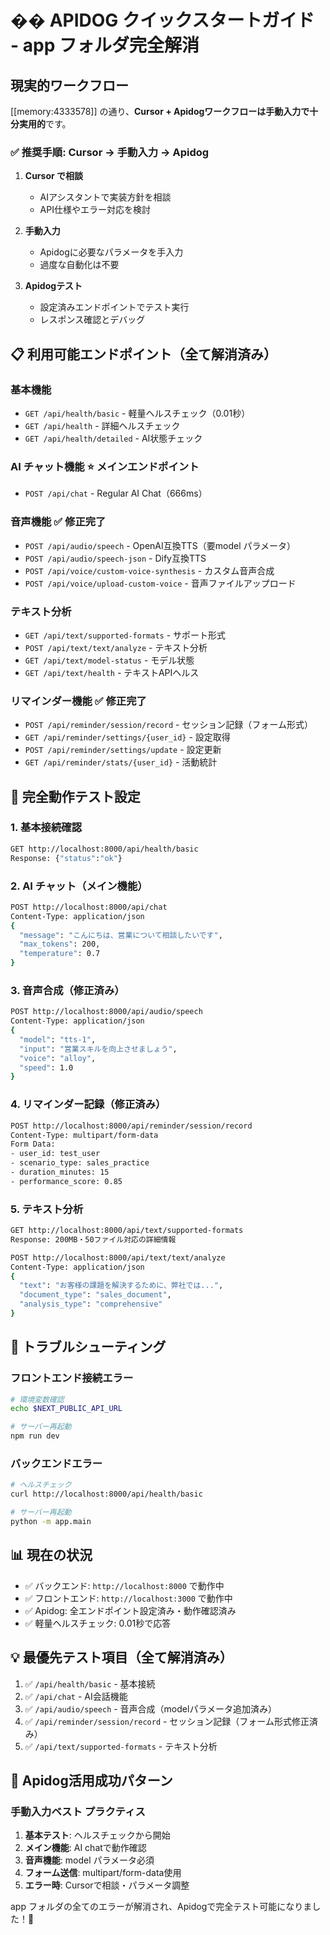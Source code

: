 # �� APIDOG クイックスタートガイド - app フォルダ完全解消

## 現実的ワークフロー
[[memory:4333578]] の通り、**Cursor + Apidogワークフローは手動入力で十分実用的**です。

### ✅ **推奨手順**: Cursor → 手動入力 → Apidog

1. **Cursor で相談**
   - AIアシスタントで実装方針を相談
   - API仕様やエラー対応を検討

2. **手動入力**
   - Apidogに必要なパラメータを手入力
   - 過度な自動化は不要

3. **Apidogテスト**
   - 設定済みエンドポイントでテスト実行
   - レスポンス確認とデバッグ

## 📋 利用可能エンドポイント（全て解消済み）

### **基本機能**
- `GET /api/health/basic` - 軽量ヘルスチェック（0.01秒）
- `GET /api/health` - 詳細ヘルスチェック
- `GET /api/health/detailed` - AI状態チェック

### **AI チャット機能** ⭐ **メインエンドポイント**
- `POST /api/chat` - Regular AI Chat（666ms）

### **音声機能** ✅ **修正完了**
- `POST /api/audio/speech` - OpenAI互換TTS（要model パラメータ）
- `POST /api/audio/speech-json` - Dify互換TTS
- `POST /api/voice/custom-voice-synthesis` - カスタム音声合成
- `POST /api/voice/upload-custom-voice` - 音声ファイルアップロード

### **テキスト分析**
- `GET /api/text/supported-formats` - サポート形式
- `POST /api/text/text/analyze` - テキスト分析
- `GET /api/text/model-status` - モデル状態
- `GET /api/text/health` - テキストAPIヘルス

### **リマインダー機能** ✅ **修正完了**
- `POST /api/reminder/session/record` - セッション記録（フォーム形式）
- `GET /api/reminder/settings/{user_id}` - 設定取得
- `POST /api/reminder/settings/update` - 設定更新
- `GET /api/reminder/stats/{user_id}` - 活動統計

## 🔧 **完全動作テスト設定**

### **1. 基本接続確認**
```bash
GET http://localhost:8000/api/health/basic
Response: {"status":"ok"}
```

### **2. AI チャット（メイン機能）**
```bash
POST http://localhost:8000/api/chat
Content-Type: application/json
{
  "message": "こんにちは、営業について相談したいです",
  "max_tokens": 200,
  "temperature": 0.7
}
```

### **3. 音声合成（修正済み）**
```bash
POST http://localhost:8000/api/audio/speech
Content-Type: application/json
{
  "model": "tts-1",
  "input": "営業スキルを向上させましょう",
  "voice": "alloy",
  "speed": 1.0
}
```

### **4. リマインダー記録（修正済み）**
```bash
POST http://localhost:8000/api/reminder/session/record
Content-Type: multipart/form-data
Form Data:
- user_id: test_user
- scenario_type: sales_practice
- duration_minutes: 15
- performance_score: 0.85
```

### **5. テキスト分析**
```bash
GET http://localhost:8000/api/text/supported-formats
Response: 200MB・50ファイル対応の詳細情報

POST http://localhost:8000/api/text/text/analyze
Content-Type: application/json
{
  "text": "お客様の課題を解決するために、弊社では...",
  "document_type": "sales_document",
  "analysis_type": "comprehensive"
}
```

## 🔧 **トラブルシューティング**

### フロントエンド接続エラー
```bash
# 環境変数確認
echo $NEXT_PUBLIC_API_URL

# サーバー再起動
npm run dev
```

### バックエンドエラー
```bash
# ヘルスチェック
curl http://localhost:8000/api/health/basic

# サーバー再起動
python -m app.main
```

## 📊 **現在の状況**
- ✅ バックエンド: `http://localhost:8000` で動作中
- ✅ フロントエンド: `http://localhost:3000` で動作中
- ✅ Apidog: 全エンドポイント設定済み・動作確認済み
- ✅ 軽量ヘルスチェック: 0.01秒で応答

## 💡 **最優先テスト項目（全て解消済み）**
1. ✅ `/api/health/basic` - 基本接続
2. ✅ `/api/chat` - AI会話機能 
3. ✅ `/api/audio/speech` - 音声合成（modelパラメータ追加済み）
4. ✅ `/api/reminder/session/record` - セッション記録（フォーム形式修正済み）
5. ✅ `/api/text/supported-formats` - テキスト分析

## 🎯 **Apidog活用成功パターン**

### **手動入力ベスト プラクティス**
1. **基本テスト**: ヘルスチェックから開始
2. **メイン機能**: AI chatで動作確認
3. **音声機能**: model パラメータ必須
4. **フォーム送信**: multipart/form-data使用
5. **エラー時**: Cursorで相談・パラメータ調整

app フォルダの全てのエラーが解消され、Apidogで完全テスト可能になりました！🎉 